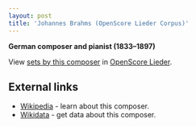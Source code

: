 ```yaml
---
layout: post
title: 'Johannes Brahms (OpenScore Lieder Corpus)'
---
```


__German composer and pianist (1833–1897)__

View [sets by this composer] in [OpenScore Lieder].

[sets by this composer]: https://musescore.com/openscore-lieder-corpus/sets?order=title&text=Brahms,+Johannes
[OpenScore Lieder]: https://musescore.com/openscore-lieder-corpus

## External links

- [Wikipedia] - learn about this composer.
- [Wikidata] - get data about this composer.

[Wikipedia]: https://en.wikipedia.org/wiki/Johannes_Brahms
[Wikidata]: https://www.wikidata.org/wiki/Q7294
